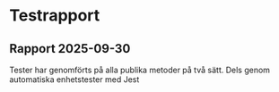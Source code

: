# Testrapport

## Rapport 2025-09-30

Tester har genomförts på alla publika metoder på två sätt. Dels genom automatiska enhetstester med Jest
